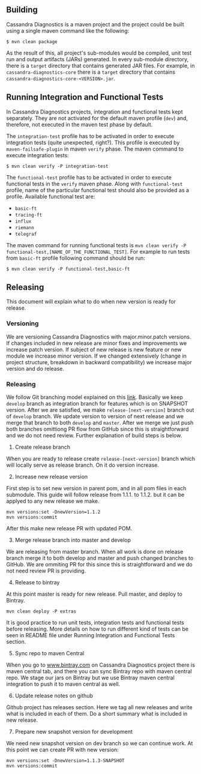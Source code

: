 ## Building

Cassandra Diagnostics is a maven project and the project could be built using a single maven command like the following:

```
$ mvn clean package
```

As the result of this, all project's sub-modules would be compiled, unit test run and output artifacts (JARs) generated. In every sub-module directory, there is a `target` directory that contains generated JAR files. For example, in `cassandra-diagnostics-core` there is a `target` directory that contains `cassandra-diagnostics-core-<VERSION>.jar`.

## Running Integration and Functional Tests

In Cassandra Diagnostics projects, integration and functional tests kept separately. They are not activated for the default maven profile (`dev`) and, therefore, not executed in the maven test phase by default.

The `integration-test` profile has to be activated in order to execute integration tests (quite unexpected, right?). This profile is executed by `maven-failsafe-plugin` in maven `verify` phase. The maven command to execute integration tests:

```
$ mvn clean verify -P integration-test
```

The `functional-test` profile has to be activated in order to execute functional tests in the `verify` maven phase. Along with `functional-test` profile, name of the particular functional test should also be provided as a profile. Available functional test are: 

- `basic-ft`
- `tracing-ft`
- `influx`
- `riemann`
- `telegraf`

The maven command for running functional tests is `mvn clean verify -P functional-test,[NAME_OF_THE_FUNCTIONAL_TEST]`. For example to run tests from `basic-ft` profile following command should be run:

```
$ mvn clean verify -P functional-test,basic-ft
```

## Releasing

This document will explain what to do when new version is ready for release.

### Versioning

We are versioning Cassandra Diagnostics with major.minor.patch versions. If changes included in new release are minor fixes and improvements we increase patch version. If subject of new release is new feature or new module we increase minor version. If we changed extensively (change in project structure, breakdown in backward compatibility) we increase major version and do release.

### Releasing

We follow Git branching model explained on this [link](http://nvie.com/posts/a-successful-git-branching-model/). Basically we keep `develop` branch as integration branch for features which is on SNAPSHOT version. After we are satisfied, we make `release-[next-version]` branch out of `develop` branch. We update version to version of next release and we merge that branch to both `develop` and `master`. After we merge we just push both branches omittiong PR flow from GitHub since this is straightforward and we do not need review. Further explanation of build steps is below. 

1. Create release branch

When you are ready to release create `release-[next-version]` branch which will locally serve as release branch. On it do version increase.

2. Increase new release version

First step is to set new version in parent pom, and in all pom files in each submodule. This guide will follow release from 1.1.1. to 1.1.2. but it can be applyed to any new release we make.

```
mvn versions:set -DnewVersion=1.1.2
mvn versions:commit  
```

After this make new release PR with updated POM.

3. Merge release branch into master and develop

We are releasing from master branch. When all work is done on release branch merge it to both develop and master and push changed branches to GitHub. We are ommiting PR for this since this is straightforward and we do not need review PR is providing.

4. Release to bintray

At this point master is ready for new release. Pull master, and deploy to Bintray.

```
mvn clean deploy -P extras
```

It is good practice to run unit tests, integration tests and functional tests before releasing. More details on how to run different kind of tests can be seen in README file under Running Integration and Functional Tests section.

5. Sync repo to maven Central

When you go to www.bintray.com on Cassandra Diagnostics project there is maven central tab, and there you can sync Bintray repo with maven central repo. We stage our jars on Bintray but we use Bintray maven central integration to push it to maven central as well.

6. Update release notes on github

Github project has releases section. Here we tag all new releases and write what is included in each of them. Do a short summary what is included in new release.

7. Prepare new snapshot version for development

We need new snapshot version on dev branch so we can continue work. At this point we can create PR with new version:

```
mvn versions:set -DnewVersion=1.1.3-SNAPSHOT
mvn versions:commit  
```

